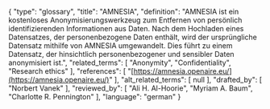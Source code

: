 {
    "type": "glossary",
    "title": "AMNESIA",
    "definition": "AMNESIA ist ein kostenloses Anonymisierungswerkzeug zum Entfernen von persönlich identifizierenden Informationen aus Daten. Nach dem Hochladen eines Datensatzes, der personenbezogene Daten enthält, wird der ursprüngliche Datensatz mithilfe von AMNESIA umgewandelt. Dies führt zu einem Datensatz, der hinsichtlich personenbezogener und sensibler Daten anonymisiert ist.",
    "related_terms": [
        "Anonymity",
        "Confidentiality",
        "Research ethics"
    ],
    "references": [
        "[https://amnesia.openaire.eu/](https://amnesia.openaire.eu/)"
    ],
    "alt_related_terms": [
        null
    ],
    "drafted_by": [
        "Norbert Vanek"
    ],
    "reviewed_by": [
        "Ali H. Al-Hoorie",
        "Myriam A. Baum",
        "Charlotte R. Pennington"
    ],
    "language": "german"
}